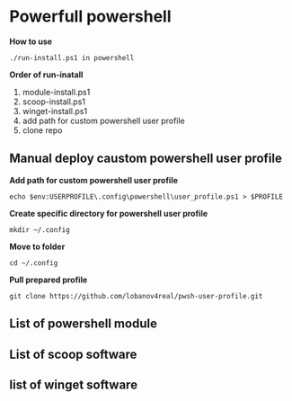 # Powerfull powershell  
**How to use**  
```
./run-install.ps1 in powershell
```
**Order of run-inatall**  

1. module-install.ps1  
2. scoop-install.ps1
3. winget-install.ps1
4. add path for custom powershell user profile
5. clone repo

## Manual deploy caustom powershell user profile  
**Add path for custom powershell user profile**  
```
echo $env:USERPROFILE\.config\powershell\user_profile.ps1 > $PROFILE    
```
**Create specific directory for powershell user profile**  
```
mkdir ~/.config  
```
**Move to folder**   
```
cd ~/.config
```
**Pull prepared profile**
```
git clone https://github.com/lobanov4real/pwsh-user-profile.git  
```
## List of powershell module  
## List of scoop software  
## list of winget software  
